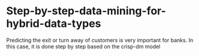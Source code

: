 # Step-by-step-data-mining-for-hybrid-data-types
Predicting the exit or turn away of customers is very important for banks. In this case, it is done step by step based on the crisp-dm model

